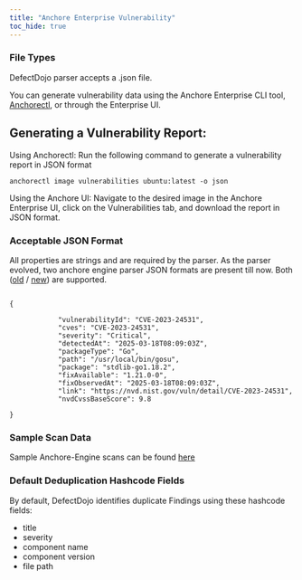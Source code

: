 ```yaml
---
title: "Anchore Enterprise Vulnerability"
toc_hide: true
---
```


### File Types
DefectDojo parser accepts a .json file.

You can generate vulnerability data using the Anchore Enterprise CLI tool, [Anchorectl](https://docs.anchore.com/current/docs/using/cli_usage/images/inspecting_image_content/), or through the Enterprise UI. 

## Generating a Vulnerability Report:
Using Anchorectl: Run the following command to generate a vulnerability report in JSON format

 `anchorectl image vulnerabilities ubuntu:latest -o json `

Using the Anchore UI: Navigate to the desired image in the Anchore Enterprise UI, click on the Vulnerabilities tab, and download the report in JSON format.

### Acceptable JSON Format

All properties are strings and are required by the parser. As the parser evolved, two anchore engine parser JSON formats are present till now. Both ([old](https://github.com/DefectDojo/django-DefectDojo/tree/master/unittests/scans/anchore_engine/many_vulns.json) / [new](https://github.com/DefectDojo/django-DefectDojo/tree/master/unittests/scans/anchore_engine/new_format_issue_11552.json)) are supported.

~~~

{
   
            "vulnerabilityId": "CVE-2023-24531",
            "cves": "CVE-2023-24531",
            "severity": "Critical",
            "detectedAt": "2025-03-18T08:09:03Z",
            "packageType": "Go",
            "path": "/usr/local/bin/gosu",
            "package": "stdlib-go1.18.2",
            "fixAvailable": "1.21.0-0",
            "fixObservedAt": "2025-03-18T08:09:03Z",
            "link": "https://nvd.nist.gov/vuln/detail/CVE-2023-24531",
            "nvdCvssBaseScore": 9.8
    
}
~~~


### Sample Scan Data
Sample Anchore-Engine scans can be found [here](https://github.com/DefectDojo/django-DefectDojo/tree/master/unittests/scans/anchore_engine)

### Default Deduplication Hashcode Fields
By default, DefectDojo identifies duplicate Findings using these hashcode fields:

- title
- severity
- component name
- component version
- file path
